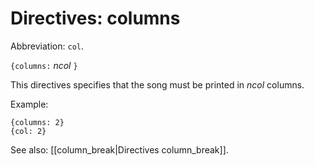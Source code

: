 # Directives: columns

Abbreviation: `col`.

`{columns:` _ncol_ `}`

This directives specifies that the song must be printed in _ncol_ columns.

Example:

    {columns: 2}
    {col: 2}

See also: [[column_break|Directives column_break]].
